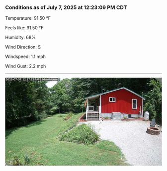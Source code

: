 ### Conditions as of July 7, 2025 at 12:23:09 PM CDT 

Temperature: 91.50 &deg;F

Feels like: 91.50 &deg;F

Humidity: 68%

Wind Direction: S

Windspeed: 1.1 mph

Wind Gust: 2.2 mph

---

<img src="./images/latest.jpeg"/>

